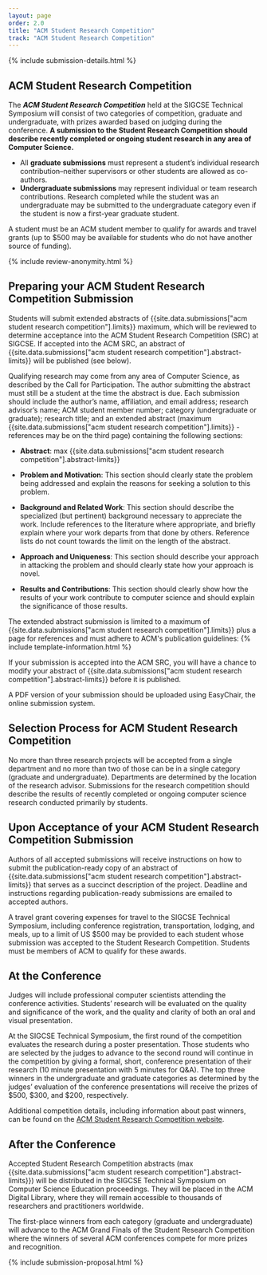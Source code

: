 ```yaml
---
layout: page
order: 2.0
title: "ACM Student Research Competition"
track: "ACM Student Research Competition"
---
```


{% include submission-details.html %}

<!-- {% include covid-guidelines-alert.html %} -->

## ACM Student Research Competition

The ***ACM Student Research Competition*** held at the 
SIGCSE Technical Symposium will consist of two categories of competition, graduate and undergraduate, with prizes awarded based on judging during the conference. **A submission to the Student Research Competition should describe recently completed or ongoing student research in any area of Computer Science.**
* All **graduate submissions** must represent a student’s individual research contribution–neither supervisors or other students are allowed as co-authors.
* **Undergraduate submissions** may represent individual or team research contributions. Research completed while the student was an undergraduate may be submitted to the undergraduate category even if the student is now a first-year graduate student.

A student must be an ACM student member to qualify for awards and travel grants (up to $500 may be available for students who do not have another source of funding).

{% include review-anonymity.html %}

## Preparing your ACM Student Research Competition Submission

Students will submit extended abstracts of {{site.data.submissions["acm student research competition"].limits}} maximum, which will be reviewed to determine acceptance into the ACM Student Research Competition (SRC) at SIGCSE. If accepted into the ACM SRC, an abstract of {{site.data.submissions["acm student research competition"].abstract-limits}} will be published (see below). 

Qualifying research may come from any area of Computer Science, as described by the Call for Participation. The author submitting the abstract must still be a student at the time the abstract is due. Each submission should include the author’s name, affiliation, and email address; research advisor’s name; ACM student member number; category (undergraduate or graduate); research title; and an extended abstract (maximum {{site.data.submissions["acm student research competition"].limits}} - references may be on the third page) containing the following sections:

* **Abstract**: max {{site.data.submissions["acm student research competition"].abstract-limits}}

* **Problem and Motivation**: This section should clearly state the problem being addressed and explain the reasons for seeking a solution to this problem.

* **Background and Related Work**: This section should describe the specialized (but pertinent) background necessary to appreciate the work. Include references to the literature where appropriate, and briefly explain where your work departs from that done by others. Reference lists do not count towards the limit on the length of the abstract.

* **Approach and Uniqueness**: This section should describe your approach in attacking the problem and should clearly state how your approach is novel.

* **Results and Contributions**: This section should clearly show how the results of your work contribute to computer science and should explain the significance of those results.

The extended abstract submission is limited to a maximum of {{site.data.submissions["acm student research competition"].limits}} plus a page for references and must adhere to ACM's publication guidelines:
{% include template-information.html %}

If your submission is accepted into the ACM SRC, you will have a chance to modify your abstract of {{site.data.submissions["acm student research competition"].abstract-limits}} before it is published.

A PDF version of your submission should be uploaded using EasyChair, the online submission system.

## Selection Process for ACM Student Research Competition

No more than three research projects will be accepted from a single department and no more than two of those can be in a single category (graduate and undergraduate). Departments are determined by the location of the research advisor. Submissions for the research competition should describe the results of recently completed or ongoing computer science research conducted primarily by students.

## Upon Acceptance of your ACM Student Research Competition Submission

Authors of all accepted submissions will receive instructions on how to submit the publication-ready copy of an abstract of {{site.data.submissions["acm student research competition"].abstract-limits}} that serves as a succinct description of the project. Deadline and instructions regarding publication-ready submissions are emailed to accepted authors. 

A travel grant covering expenses for travel to the SIGCSE Technical Symposium, including conference registration, transportation, lodging, and meals, up to a limit of US $500 may be provided to each student whose submission was accepted to the Student Research Competition. Students must be members of ACM to qualify for these awards.

## At the Conference

Judges will include professional computer scientists attending the conference activities. Students’ research will be evaluated on the quality and significance of the work, and the quality and clarity of both an oral and visual presentation.

At the SIGCSE Technical Symposium, the first round of the competition evaluates the research during a poster presentation. Those students who are selected by the judges to advance to the second round will continue in the competition by giving a formal, short, conference presentation of their research (10 minute presentation with 5 minutes for Q&A). The top three winners in the undergraduate and graduate categories as determined by the judges’ evaluation of the conference presentations will receive the prizes of $500, $300, and $200, respectively. 

Additional competition details, including information about past winners, can be found on the [ACM Student Research Competition website](https://src.acm.org/).

<!--  TODO: more information once more is known about how the conference will be done???

### Round 1: Poster Presentation

Your poster will be displayed for a 4-hour time period Thursday afternoon. You will be expected to “present” your poster at that time and be available during judging. The space available for your poster will be 4 feet high by 8 feet wide, possibly with a small shelf below. Power sources are not available.

### Round 2: Presentation

Students selected to participate in the Round 2 portion of the ACM SRC will have 15 minutes to present their work during one of the Friday afternoon sessions. Additional details about expectations will be provided prior to the conference.
-->

## After the Conference

Accepted Student Research Competition abstracts (max {{site.data.submissions["acm student research competition"].abstract-limits}}) will be distributed in the SIGCSE Technical Symposium on Computer Science Education proceedings. They will be placed in the ACM Digital Library, where they will remain accessible to thousands of researchers and practitioners worldwide.

The first-place winners from each category (graduate and undergraduate) will advance to the ACM Grand Finals of the Student Research Competition where the winners of several ACM conferences compete for more prizes and recognition. 

{% include submission-proposal.html %}
